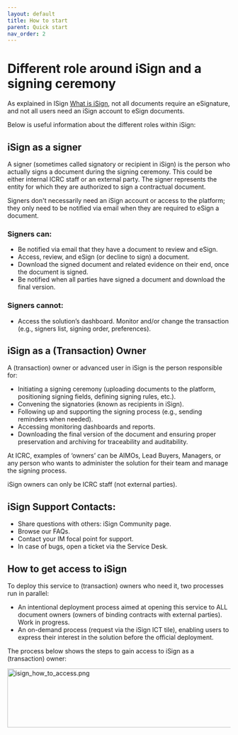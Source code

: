 ```yaml
---
layout: default
title: How to start
parent: Quick start
nav_order: 2
---
```


# Different role around iSign and a signing ceremony

As explained in ISign  [What is iSign](https://https://icrc.github.io/what_is_isign.htl), not all documents require an eSignature, and not all users need an iSign account to eSign documents.

Below is useful information about the different roles within iSign:

## iSign as a signer
A signer (sometimes called signatory or recipient in iSign) is the person who actually signs a document during the signing ceremony. This could be either internal ICRC staff or an external party. The signer represents the entity for which they are authorized to sign a contractual document.

Signers don't necessarily need an iSign account or access to the platform; they only need to be notified via email when they are required to eSign a document.

### Signers can:

- Be notified via email that they have a document to review and eSign.
- Access, review, and eSign (or decline to sign) a document.
- Download the signed document and related evidence on their end, once the document is signed.
- Be notified when all parties have signed a document and download the final version.

### Signers cannot:

- Access the solution’s dashboard.
Monitor and/or change the transaction (e.g., signers list, signing order, preferences).

## iSign as a (Transaction) Owner

A (transaction) owner or advanced user in iSign is the person responsible for:


- Initiating a signing ceremony (uploading documents to the platform, positioning signing fields, defining signing rules, etc.).
- Convening the signatories (known as recipients in iSign).
- Following up and supporting the signing process (e.g., sending reminders when needed).
- Accessing monitoring dashboards and reports.
- Downloading the final version of the document and ensuring proper preservation and archiving for traceability and auditability.

At ICRC, examples of ‘owners’ can be AIMOs, Lead Buyers, Managers, or any person who wants to administer the solution for their team and manage the signing process.

iSign owners can only be ICRC staff (not external parties).

## iSign Support Contacts:

- Share questions with others: iSign Community page.
- Browse our FAQs.
- Contact your IM focal point for support.
- In case of bugs, open a ticket via the Service Desk.

## How to get access to iSign

To deploy this service to (transaction) owners who need it, two processes run in parallel:

- An intentional deployment process aimed at opening this service to ALL document owners (owners of binding contracts with external parties). Work in progress.
- An on-demand process (request via the iSign ICT tile), enabling users to express their interest in the solution before the official deployment.

The process below shows the steps to gain access to iSign as a (transaction) owner:

<img src="C:\Users\jsilva04\Documents\iSign-docs\media\isign_how_to_access.jpg"
title="isign_how_to_access.png" width="538" height="133" />